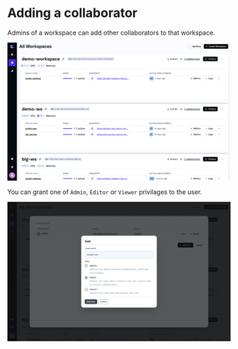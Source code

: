# Adding a collaborator

Admins of a workspace can add other collaborators to that workspace.

![Collaborators](../assets/add-collab-button-ws.png)

You can grant one of `Admin`, `Editor` or `Viewer` privilages to the user.

![Collabortators](../assets/add-collab-ws.png)


